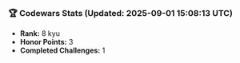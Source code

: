 ### 🏆 Codewars Stats (Updated: 2025-09-01 15:08:13 UTC)

- **Rank:** 8 kyu
- **Honor Points:** 3
- **Completed Challenges:** 1
